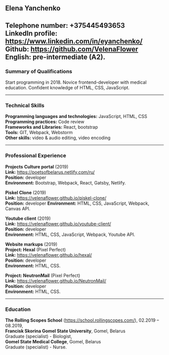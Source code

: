 ## Elena Yanchenko  
   
**Telephone number:** +375445493653   
**LinkedIn profile:**  https://www.linkedin.com/in/eyanchenko/   
**Github:** https://github.com/VelenaFlower  
**English:** pre-intermediate (A2).  
---
### Summary of Qualifications 	
Start programming in 2018. Novice frontend-developer with medical education. Confident knowledge of HTML, CSS, JavaScript.  

---
### Technical Skills
**Programming languages and technologies:** JavaScript, HTML, CSS  
**Programming practices:** Code review  
**Frameworks and Libraries:** React, bootstrap  
**Tools:** GIT, Webpack, Webstorm  
**Other skills:** video & audio editing, video encoding  

---
### Professional Experience
**Projects** 
**Culture portal** (2019)  
**Link:** https://poetsofbelarus.netlify.com/ru/  
**Position:** developer  
**Environment:** Bootstrap, Webpack, React, Gatsby, Netlify.
 
**Piskel Clone** (2019)  
**Link:** https://velenaflower.github.io/piskel-clone/  
**Position:** developer
**Environment:** HTML, CSS, JavaScript, Webpack, Canvas API.

**Youtube client** (2019)  
**Link:** https://velenaflower.github.io/youtube-client/  
**Position:** developer  
**Environment:** HTML, CSS, JavaScript, Webpack, Youtube API.

**Website markups** (2019)  
**Project: Hexal** (Pixel Perfect)  
**Link:** https://velenaflower.github.io/hexal/  
**Position:** developer  
**Environment:** HTML, CSS.

**Project: NeutronMail** (Pixel Perfect)  
**Link:** https://velenaflower.github.io/NeutronMail/  
**Position:** developer  
**Environment:** HTML, CSS.  

---
### Education
**The Rolling Scopes School** (https://school.rollingscopes.com/), 02.2019 – 08.2019,  
**Francisk Skorina Gomel State University**, Gomel, Belarus  
Graduate (specialist) - Biologist,  
**Gomel State Medical College**, Gomel, Belarus  
Graduate (specialist) - Nurse.
